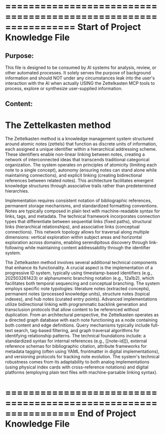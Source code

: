 ================================================================
Start of Project Knowledge File
================================================================

Purpose:
--------
This file is designed to be consumed by AI systems for analysis, review,
or other automated processes. It solely serves the purpose of background
information and should NOT under any circumstances leak into the user's
interaction with the AI when actually USING the Zettelkasten MCP tools to
process, explore or synthesize user-supplied information.

Content:
--------

# The Zettelkasten method

The Zettelkasten method is a knowledge management system structured around atomic notes (zettels) that function as discrete units of information, each assigned a unique identifier within a hierarchical addressing scheme. These identifiers enable non-linear linking between notes, creating a network of interconnected ideas that transcends traditional categorical organization. The system operates on principles of atomicity (limiting each note to a single concept), autonomy (ensuring notes can stand alone while maintaining connections), and explicit linking (creating bidirectional references between related notes). This architecture facilitates emergent knowledge structures through associative trails rather than predetermined hierarchies.

Implementation requires consistent notation of bibliographic references, permanent storage mechanisms, and standardized formatting conventions. Notes are typically composed in plain text with machine-readable syntax for links, tags, and metadata. The technical framework incorporates connection types that differentiate between sequential links (fixed paths), structural links (hierarchical relationships), and associative links (conceptual connections). This network topology allows for traversal along multiple dimensions: vertical exploration within subject areas and horizontal exploration across domains, enabling serendipitous discovery through link-following while maintaining content addressability through the identifier system.

The Zettelkasten method involves several additional technical components that enhance its functionality. A crucial aspect is the implementation of a progressive ID system, typically using timestamp-based identifiers (e.g., 202503261423) or alphanumeric branching notation (e.g., 12a1b2), which facilitates both temporal sequencing and conceptual branching. The system employs specific note typologies: literature notes (extracted concepts), permanent notes (processed knowledge units), structure notes (topical indexes), and hub notes (curated entry points). Advanced implementations utilize bidirectional linking with programmatic backlink generation and transclusion protocols that allow content to be referenced without duplication.
From an architectural perspective, the Zettelkasten operates as a directed graph database with each note functioning as a node containing both content and edge definitions. Query mechanisms typically include full-text search, tag-based filtering, and graph traversal algorithms for identifying relationship patterns. The technical foundations include: a standardized syntax for internal references (e.g., [[note-id]]), external reference schemas for bibliographic citation, attribute frameworks for metadata tagging (often using YAML frontmatter in digital implementations), and versioning protocols for tracking note evolution. The system's technical robustness comes from its adaptability to both analog implementations (using physical index cards with cross-reference notations) and digital platforms (employing plain text files with machine-parsable linking syntax).

================================================================
End of Project Knowledge File
================================================================
